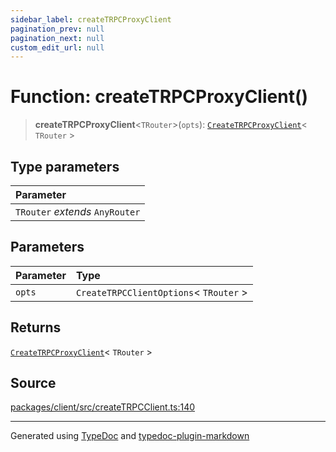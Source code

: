 ```yaml
---
sidebar_label: createTRPCProxyClient
pagination_prev: null
pagination_next: null
custom_edit_url: null
---
```


# Function: createTRPCProxyClient()

> **createTRPCProxyClient**\<`TRouter`\>(`opts`): [`CreateTRPCProxyClient`](../04-Type%20Aliases/01-type-alias.CreateTRPCProxyClient.md)< `TRouter` \>

## Type parameters

| Parameter                       |
| :------------------------------ |
| `TRouter` _extends_ `AnyRouter` |

## Parameters

| Parameter | Type                                    |
| :-------- | :-------------------------------------- |
| `opts`    | `CreateTRPCClientOptions`< `TRouter` \> |

## Returns

[`CreateTRPCProxyClient`](../04-Type%20Aliases/01-type-alias.CreateTRPCProxyClient.md)< `TRouter` \>

## Source

[packages/client/src/createTRPCClient.ts:140](https://github.com/trpc/trpc/blob/caccce64/packages/client/src/createTRPCClient.ts#L140)

---

Generated using [TypeDoc](https://typedoc.org/) and [typedoc-plugin-markdown](https://www.npmjs.com/package/typedoc-plugin-markdown)

